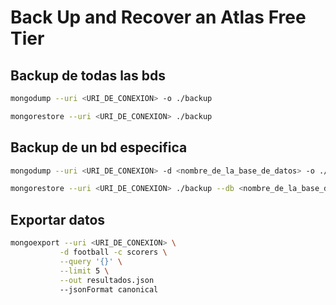 # Back Up and Recover an Atlas Free Tier

## Backup de todas las bds
```sh
mongodump --uri <URI_DE_CONEXION> -o ./backup

mongorestore --uri <URI_DE_CONEXION> ./backup
```


## Backup de un bd especifica
```sh
mongodump --uri <URI_DE_CONEXION> -d <nombre_de_la_base_de_datos> -o ./backup

mongorestore --uri <URI_DE_CONEXION> ./backup --db <nombre_de_la_base_datos>
```

## Exportar datos
```sh
mongoexport --uri <URI_DE_CONEXION> \
           -d football -c scorers \
           --query '{}' \
           --limit 5 \
           --out resultados.json
           --jsonFormat canonical
```